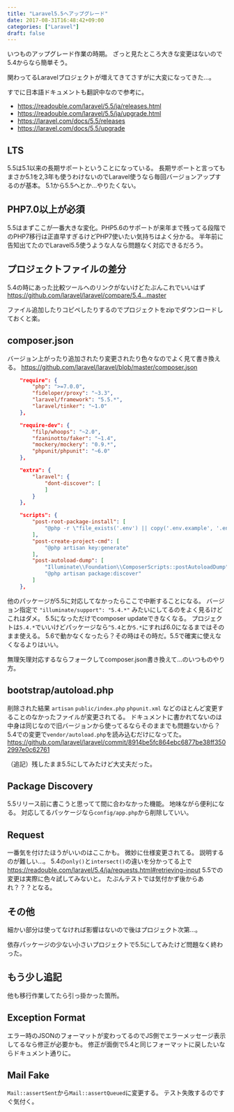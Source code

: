 ```yaml
---
title: "Laravel5.5へアップグレード"
date: 2017-08-31T16:48:42+09:00
categories: ["Laravel"]
draft: false
---
```


いつものアップグレード作業の時期。
ざっと見たところ大きな変更はないので5.4からなら簡単そう。

<!--more-->

関わってるLaravelプロジェクトが増えてきてさすがに大変になってきた…。  

すでに日本語ドキュメントも翻訳中なので参考に。

- https://readouble.com/laravel/5.5/ja/releases.html
- https://readouble.com/laravel/5.5/ja/upgrade.html
- https://laravel.com/docs/5.5/releases
- https://laravel.com/docs/5.5/upgrade

## LTS
5.5は5.1以来の長期サポートということになっている。
長期サポートと言ってもまさか5.1を2,3年も使うわけないのでLaravel使うなら毎回バージョンアップするのが基本。
5.1から5.5へとか…やりたくない。

## PHP7.0以上が必須
5.5はまずここが一番大きな変化。PHP5.6のサポートが来年まで残ってる段階でのPHP7移行は正直早すぎるけどPHP7使いたい気持ちはよく分かる。
半年前に告知出てたのでLaravel5.5使うような人なら問題なく対応できるだろう。

## プロジェクトファイルの差分
5.4の時にあった比較ツールへのリンクがないけどたぶんこれでいいはず
https://github.com/laravel/laravel/compare/5.4...master
  
ファイル追加したりコピペしたりするのでプロジェクトをzipでダウンロードしておくと楽。

## composer.json

バージョン上がったり追加されたり変更されたり色々なのでよく見て書き換える。
https://github.com/laravel/laravel/blob/master/composer.json

```json
    "require": {
        "php": ">=7.0.0",
        "fideloper/proxy": "~3.3",
        "laravel/framework": "5.5.*",
        "laravel/tinker": "~1.0"
    },
```

```json
    "require-dev": {
        "filp/whoops": "~2.0",
        "fzaninotto/faker": "~1.4",
        "mockery/mockery": "0.9.*",
        "phpunit/phpunit": "~6.0"
    },
```

```json
    "extra": {
        "laravel": {
            "dont-discover": [
            ]
        }
    },
```

```json
    "scripts": {
        "post-root-package-install": [
            "@php -r \"file_exists('.env') || copy('.env.example', '.env');\""
        ],
        "post-create-project-cmd": [
            "@php artisan key:generate"
        ],
        "post-autoload-dump": [
            "Illuminate\\Foundation\\ComposerScripts::postAutoloadDump",
            "@php artisan package:discover"
        ]
    },
```

他のパッケージが5.5に対応してなかったらここで中断することになる。
バージョン指定で `"illuminate/support": "5.4.*"` みたいにしてるのをよく見るけどこれはダメ。
5.5になっただけでcomposer updateできなくなる。
プロジェクトは`5.4.*`でいいけどパッケージなら`^5.4`とか`5.*`にすれば6.0になるまではそのまま使える。
5.6で動かなくなったら？その時はその時だ。5.5で確実に使えなくなるよりはいい。

無理矢理対応するならフォークしてcomposer.json書き換えて…のいつものやり方。

## bootstrap/autoload.php
削除された結果 `artisan` `public/index.php` `phpunit.xml` などのほとんど変更することのなかったファイルが変更されてる。
ドキュメントに書かれてないのは中身は同じなので旧バージョンから使ってるならそのままでも問題ないから？
5.4での変更で`vendor/autoload.php`を読み込むだけになってた。
https://github.com/laravel/laravel/commit/8914be5fc864ebc6877be38ff3502997e0c62761

（追記）残したまま5.5にしてみたけど大丈夫だった。

## Package Discovery
5.5リリース前に書こうと思ってて間に合わなかった機能。
地味ながら便利になる。
対応してるパッケージなら`config/app.php`から削除していい。

## Request
一番気を付けたほうがいいのはここかも。
微妙に仕様変更されてる。
説明するのが難しい…。
5.4の`only()`と`intersect()`の違いを分かってる上で
https://readouble.com/laravel/5.4/ja/requests.html#retrieving-input
5.5での変更は実際に色々試してみないと。
たぶんテストでは気付かず後からあれ？？？となる。

## その他
細かい部分は使ってなければ影響はないので後はプロジェクト次第…。
  
依存パッケージの少ない小さいプロジェクトで5.5にしてみたけど問題なく終わった。

## もう少し追記
他も移行作業してたら引っ掛かった箇所。

## Exception Format
エラー時のJSONのフォーマットが変わってるのでJS側でエラーメッセージ表示してるなら修正が必要かも。
修正が面倒で5.4と同じフォーマットに戻したいならドキュメント通りに。

## Mail Fake
`Mail::assertSent`から`Mail::assertQueued`に変更する。
テスト失敗するのですぐ気付く。
